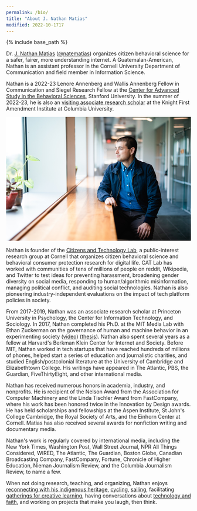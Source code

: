 ```yaml
---
permalink: /bio/
title: "About J. Nathan Matias"
modified: 2022-10-1717
---
```


{% include base_path %}

Dr. [J. Nathan Matias](https://natematias.com) (<a href="https://twitter.com/natematias">@natematias</a>) organizes citizen behavioral science for a safer, fairer, more understanding internet. A Guatemalan-American, Nathan is an assistant professor in the Cornell University Department of Communication and field member in Information Science.

Nathan is a 2022-23 Lenore Annenberg and Wallis Annenberg Fellow in Communication and Siegel Research Fellow at the [Center for Advanced Study in the Behavioral Sciences](https://casbs.stanford.edu/about/history), Stanford University. In the summer of 2022-23, he is also an [visiting associate research scholar](https://knightcolumbia.org/bios/view/-37) at the Knight First Amendment Institute at Columbia University.

<!--<iframe width="560" height="315" src="https://www.youtube.com/embed/F9u08n4aSw0" frameborder="0" allow="accelerometer; autoplay; encrypted-media; gyroscope; picture-in-picture" allowfullscreen=""></iframe>-->

<!--<div align="center"><img src="../images/nathan-matias-principles-citizen-behavioral-science-      900x506.png" width="65%"/></div>-->

<img src="/images/CALS_20190911_55-profile.png" alt="J. Nathan Matias"/>

<br/>

Nathan is founder of the [Citizens and Technology Lab](https://citizensandtech.org), a public-interest research group at Cornell that organizes citizen behavioral science and behavioral consumer protection research for digital life. CAT Lab has worked with communities of tens of millions of people on reddit, Wikipedia, and Twitter to test ideas for preventing harassment, broadening gender diversity on social media, responding to human/algorithmic misinformation, managing political conflict, and auditing social technologies. Nathan is also pioneering industry-independent evaluations on the impact of tech platform policies in society.


From 2017-2019, Nathan was an associate research scholar at Princeton University in Psychology, the Center for Information Technology, and Sociology. In 2017, Nathan completed his Ph.D. at the MIT Media Lab with Ethan Zuckerman on the governance of human and machine behavior in an experimenting society ([video](https://www.media.mit.edu/videos/cm-nathan-matias-defense-2017-05-01/)) ([thesis](https://www.media.mit.edu/publications/governing-human-and-machine-behavior-in-an-experimenting-society/)). Nathan also spent several years as a fellow at Harvard's Berkman Klein Center for Internet and Society.  Before MIT, Nathan worked in tech startups that have reached hundreds of millions of phones, helped start a series of education and journalistic charities, and studied English/postcolonial literature at the University of Cambridge and Elizabethtown College. His writings have appeared in The Atlantic, PBS, the Guardian, FiveThirtyEight, and other international media.

Nathan has received numerous honors in academia, industry, and nonprofits. He is recipient of the Nelson Award from the Association for Computer Machinery and the Linda Tischler Award from FastCompany, where his work has been honored twice in the Innovation by Design awards. He has held scholarships and fellowships at the Aspen Institute, St John's College Cambridge, the Royal Society of Arts, and the Einhorn Center at Cornell. Matias has also received several awards for nonfiction writing and documentary media.

Nathan's work is regularly covered by international media, including the New York Times, Washington Post, Wall Street Journal, NPR All Things Considered, WIRED, The Atlantic, The Guardian, Boston Globe, Canadian Broadcasting Company, FastCompany, Fortune, Chronicle of Higher Education, Nieman Journalism Review, and the Columbia Journalism Review, to name a few.

When not doing research, teaching, and organizing, Nathan enjoys [reconnecting with his indigenous heritage](https://www.kqed.org/news/11763374/do-you-speak-mam-growth-of-oaklands-guatemalan-community-sparks-interest-in-indigenous-language), [cycling](https://twitter.com/natematias/status/1348381737420812288), [sailing](https://natematias.com/portfolio/2018-07-01-windhover/), facilitating [gatherings for creative learning](https://natematias.com/portfolio/2013-01-21-festival-of-learning-2013/), having conversations about [technology and faith](https://medium.com/ai-and-christianity/artificial-intelligence-in-christian-thought-and-practice-20ec8635a94f), and working on projects that make you laugh, then think.

